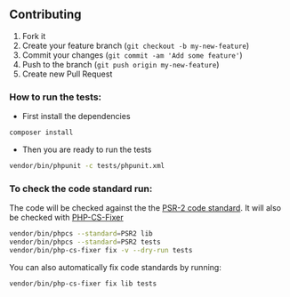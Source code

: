 Contributing
--------------------


1. Fork it
2. Create your feature branch (`git checkout -b my-new-feature`)
3. Commit your changes (`git commit -am 'Add some feature'`)
4. Push to the branch (`git push origin my-new-feature`)
5. Create new Pull Request

### How to run the tests:

- First install the dependencies
```bash
composer install
```

- Then you are ready to run the tests

```bash
vendor/bin/phpunit -c tests/phpunit.xml
```

### To check the code standard run:

The code will be checked against the the [PSR-2 code standard](https://github.com/php-fig/fig-standards/blob/master/accepted/PSR-2-coding-style-guide.md).
It will also be checked with [PHP-CS-Fixer](https://github.com/fabpot/PHP-CS-Fixer)

```bash
vendor/bin/phpcs --standard=PSR2 lib
vendor/bin/phpcs --standard=PSR2 tests
vendor/bin/php-cs-fixer fix -v --dry-run tests
```

You can also automatically fix code standards by running:

```bash
vendor/bin/php-cs-fixer fix lib tests
```

